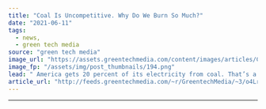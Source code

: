 ```yaml
---
title: "Coal Is Uncompetitive. Why Do We Burn So Much?"
date: "2021-06-11"
tags: 
  - news,
  - green tech media
source: "green tech media"
image_url: "https://assets.greentechmedia.com/content/images/articles/Coal_Plant_Retro_XL.png"
image_fp: "/assets/img/post_thumbnails/194.png"
lead: " America gets 20 percent of its electricity from coal. That’s a 50 percent drop since the peak in 2007. But if coal is becoming so economically uncompetitive, why does it still make up so much of our grid mix? This week -  Coal is no longer king. But i ..."
article_url: "http://feeds.greentechmedia.com/~r/GreentechMedia/~3/o4LrwqjjJRg/coal-is-uncompetitive-why-do-we-burn-so-much"
---
```


---
